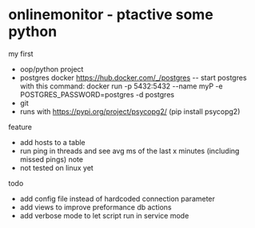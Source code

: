# onlinemonitor - ptactive some python

my first 
- oop/python project 
- postgres docker https://hub.docker.com/_/postgres
-- start postgres with this command: docker run -p 5432:5432 --name myP -e POSTGRES_PASSWORD=postgres -d postgres
- git
- runs with https://pypi.org/project/psycopg2/ (pip install psycopg2)

feature
- add hosts to a table
- run ping in threads and see avg ms of the last x minutes (including missed pings)
note
- not tested on linux yet

todo
- add config file instead of hardcoded connection parameter
- add views to improve preformance db actions
- add verbose mode to let script run in service mode